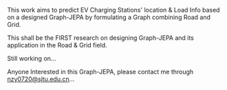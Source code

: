 This work aims to predict EV Charging Stations' location & Load Info based on a designed Graph-JEPA by formulating a Graph combining Road and Grid.

This shall be the FIRST research on designing Graph-JEPA and its application in the Road & Grid field.

Still working on...

Anyone Interested in this Graph-JEPA, please contact me through nzy0720@sjtu.edu.cn...
